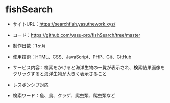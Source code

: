 # fishSearch

- サイトURL：https://searchfish.yasuthework.xyz/
- コード：https://github.com/yasu-pro/fishSearch/tree/master
- 制作日数：1ヶ月
- 使用技術：HTML、CSS、JavaScript、PHP、Git、GitHub
- サービス内容：検索をかけると海洋生物の一覧が表示され、検索結果画像をクリックすると海洋生物が大きく表示さること
- レスポンシブ対応

- 検索ワード：魚、鳥、クラゲ、爬虫類、爬虫類など
